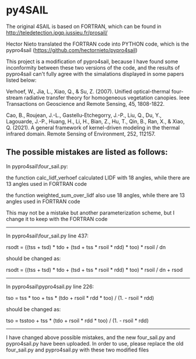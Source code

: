 # py4SAIL
The original 4SAIL is based on FORTRAN, which can be found in http://teledetection.ipgp.jussieu.fr/prosail/

Hector Nieto translated the FORTRAN code into PYTHON code, which is the pypro4sail (https://github.com/hectornieto/pypro4sail)

This project is a modification of pypro4sail, because I have found some inconformity between these two versions of the code, 
and the results of pypro4sail can't fully agree with the simalations displayed in some papers listed below:

Verhoef, W., Jia, L., Xiao, Q., & Su, Z. (2007). Unified optical-thermal four-stream radiative transfer theory for homogeneous vegetation canopies. Ieee Transactions on Geoscience and Remote Sensing, 45, 1808-1822.

Cao, B., Roujean, J.-L., Gastellu-Etchegorry, J.-P., Liu, Q., Du, Y., Lagouarde, J.-P., Huang, H., Li, H., Bian, Z., Hu, T., Qin, B., Ran, X., & Xiao, Q. (2021). A general framework of kernel-driven modeling in the thermal infrared domain. Remote Sensing of Environment, 252, 112157.

The possible mistakes are listed as follows:
------------------------------------
In pypro4sail\four_sail.py:

the function calc_lidf_verhoef calculated LIDF with 18 angles, while there are 13 angles used in FORTRAN code

the function weighted_sum_over_lidf also use 18 angles, while there are 13 angles used in FORTRAN code

This may not be a mistake but another parameterization scheme, but I change it to keep with the FORTRAN code

------------------------------------
In pypro4sail\four_sail.py line 437:

rsodt = ((tss + tsd) * tdo + (tsd + tss * rsoil * rdd) * too) * rsoil / dn

should be changed as:

rsodt = ((tss + tsd) * tdo + (tsd + tss * rsoil * rdd) * too) * rsoil / dn + rsod

------------------------------------
In pypro4sail\pypro4sail.py line 226:

tso = tss * too + tss * (tdo + rsoil * rdd * too) / (1. - rsoil * rdd)

should be changed as:

tso = tsstoo + tss * (tdo + rsoil * rdd * too) / (1. - rsoil * rdd)

------------------------------------

I have changed above possible mistakes, and the new four_sail.py and pypro4sail.py have been uploaded.
In order to use, please replace the old four_sail.py and pypro4sail.py with these two modified files 
